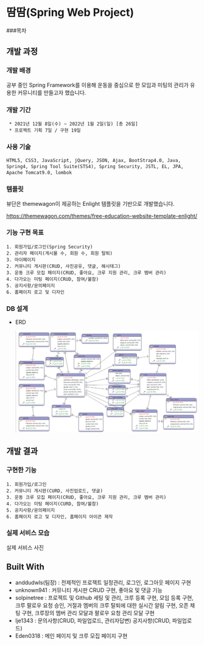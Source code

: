  # 땀땀(Spring Web Project)


###목차


## 개발 과정


### 개발 배경

공부 중인 Spring Framework를 이용해 운동을 중심으로 한 모임과 미팅의 관리가 유용한 커뮤니티를 만들고자 했습니다.

### 개발 기간

```
 * 2021년 12월 8일(수) ~ 2022년 1월 2일(일) [총 26일]
 * 프로젝트 기획 7일 / 구현 19일
```

### 사용 기술

```
HTML5, CSS3, JavaScript, jQuery, JSON, Ajax, BootStrap4.0, Java, Spring4, Spring Tool Suite(STS4), Spring Security, JSTL, EL, JPA, Apache Tomcat9.0, lombok
```

### 템플릿
뷰단은 themewagon이 제공하는 Enlight 템플릿을 기반으로 개발했습니다. 

https://themewagon.com/themes/free-education-website-template-enlight/

### 기능 구현 목표
    1. 회원가입/로그인(Spring Security)
    2. 관리자 페이지(게시물 수, 회원 수, 회원 탈퇴)
    3. 마이페이지
    2. 커뮤니티 게시판(CRUD, 사진공유, 댓글, 해시태그)
    3. 운동 크루 모집 페이지(CRUD, 좋아요, 크루 지원 관리, 크루 멤버 관리)
    4. 다가오는 미팅 페이지(CRUD, 참여/불참)
    5. 공지사항/문의페이지
    6. 홈페이지 로고 및 디자인
    
### DB 설계
* ERD

    <img src="src/main/resources/static/git/db.png">
    
## 개발 결과

### 구현한 기능
    1. 회원가입/로그인
    2. 커뮤니티 게시판(CURD, 사진업로드, 댓글)
    3. 운동 크루 모집 페이지(CRUD, 좋아요, 크루 지원 관리, 크루 멤버 관리)
    4. 다가오는 미팅 페이지(CURD, 참여/불참)
    5. 공지사항/문의페이지
    6. 홈페이지 로고 및 디자인, 홈페이지 아이콘 제작
    
### 실제 서비스 모습

실제 서비스 사진

## Built With

   * anddudwls(팀장) : 전제적인 프로젝트 일정관리, 로그인, 로그아웃 페이지 구현  
   * unknown941 : 커뮤니티 게시판 CRUD 구현, 좋아요 및 댓글 기능 
   * solpinetree : 프로젝트 및 Github 세팅 및 관리, 크루 등록 구현, 모임 등록 구현, 크루 팔로우 요청  승인, 거절과 멤버의 크루 탈퇴에 대한 실시간 알림 구현, 오픈 채팅 구현, 크루장의 멤버 관리 모달과 팔로우 요청 관리 모달 구현 
   * lje1343 : 문의사항(CRUD, 파일업로드, 관리자답변) 공지사항(CRUD, 파일업로드) 
   * Eden0318 : 메인 페이지 및 크루 모집 페이지 구현 

 
 
 
 
 
 
 
 
 
 
 
 
 
 
 
 
 
 
 
 
 
 
 
 
 
 
 
 
 
 
 
 
 
 
 
 
 
